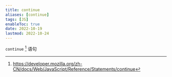 ```yaml
---
title: continue
aliases: [continue]
tags: [JS]
enableToc: true
date: 2022-10-19
lastmod: 2022-10-24
---
```


`continue` [^1] 语句

[^1]: <https://developer.mozilla.org/zh-CN/docs/Web/JavaScript/Reference/Statements/continue>
